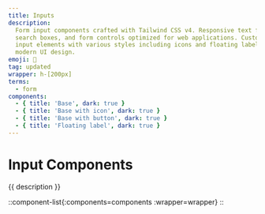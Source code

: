 ```yaml
---
title: Inputs
description:
  Form input components crafted with Tailwind CSS v4. Responsive text fields,
  search boxes, and form controls optimized for web applications. Customizable
  input elements with various styles including icons and floating labels for
  modern UI design.
emoji: 🔌
tag: updated
wrapper: h-[200px]
terms:
  - form
components:
  - { title: 'Base', dark: true }
  - { title: 'Base with icon', dark: true }
  - { title: 'Base with button', dark: true }
  - { title: 'Floating label', dark: true }
---
```


# Input Components

{{ description }}

<!-- prettier-ignore -->
::component-list{:components=components :wrapper=wrapper}
::
